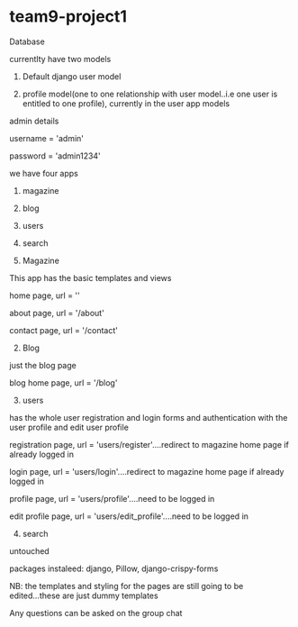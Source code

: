 # team9-project1

Database

currentlty have two models

1. Default django user model

2. profile model(one to one relationship with user model..i.e one user is entitled to one profile), currently in the user app models

admin details


username = 'admin'

password = 'admin1234'

we have four apps

1. magazine
2. blog
3. users
4. search

1. Magazine


This app has the basic templates and views

home page,  url = ''

about page,  url = '/about'

contact page,  url = '/contact'


2. Blog


just the blog page

blog home page, url = '/blog'


3. users

has the whole user registration and login forms and authentication with the user profile and edit user profile


registration page, url = 'users/register'....redirect to magazine home page if already logged in

login page, url = 'users/login'....redirect to magazine home page if already logged in

profile page, url = 'users/profile'....need to be logged in

edit profile page, url = 'users/edit_profile'....need to be logged in


4. search

untouched

packages instaleed: django, Pillow, django-crispy-forms

NB: the templates and styling for the pages are still going to be edited...these are just dummy templates

Any questions can be asked on the group chat
